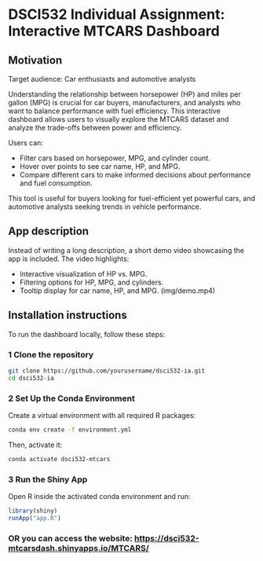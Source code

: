 # DSCI532 Individual Assignment: Interactive MTCARS Dashboard

## Motivation

Target audience: Car enthusiasts and automotive analysts

Understanding the relationship between horsepower (HP) and miles per gallon (MPG) is crucial for car buyers, manufacturers, and analysts who want to balance performance with fuel efficiency. This interactive dashboard allows users to visually explore the MTCARS dataset and analyze the trade-offs between power and efficiency.

Users can:
- Filter cars based on horsepower, MPG, and cylinder count.
- Hover over points to see car name, HP, and MPG.
- Compare different cars to make informed decisions about performance and fuel consumption.

This tool is useful for buyers looking for fuel-efficient yet powerful cars, and automotive analysts seeking trends in vehicle performance.

## App description
Instead of writing a long description, a short demo video showcasing the app is included. The video highlights:
- Interactive visualization of HP vs. MPG.
- Filtering options for HP, MPG, and cylinders.
- Tooltip display for car name, HP, and MPG.
(img/demo.mp4)

## Installation instructions
To run the dashboard locally, follow these steps:

### **1 Clone the repository**
```bash
git clone https://github.com/yourusername/dsci532-ia.git
cd dsci532-ia
```
### **2 Set Up the Conda Environment**
Create a virtual environment with all required R packages:
```bash
conda env create -f environment.yml
```
Then, activate it:
```bash
conda activate dsci532-mtcars
```
### **3 Run the Shiny App**
Open R inside the activated conda environment and run:
```r
library(shiny)
runApp("app.R")
```

### OR you can access the website: https://dsci532-mtcarsdash.shinyapps.io/MTCARS/
